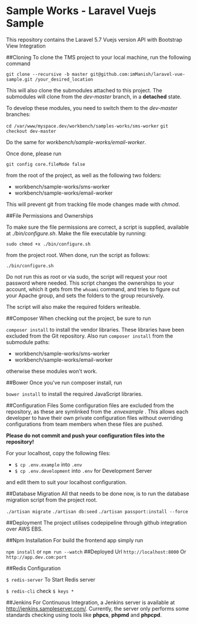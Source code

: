 # Sample Works - Laravel Vuejs  Sample #
This repository contains the Laravel 5.7 Vuejs version API with Bootstrap View Integration

##Cloning
To clone the TMS project to your local machine, run the following command

`git clone --recursive -b master git@github.com:imManish/laravel-vue-sample.git /your_desired_location`

This will also clone the submodules attached to this project. The submodules will clone from the *dev-master* branch,
in a **detached** state.

To develop these modules, you need to switch them to the *dev-master* branches:

`cd /var/www/myspace.dev/workbench/samples-works/sms-worker`
`git checkout dev-master`

Do the same for *workbench/sample-works/email-worker*.

Once done, please run

`git config core.fileMode false`

from the root of the project, as well as the following two folders:

 - workbench/sample-works/sms-worker
 - workbench/sample-works/email-worker

This will prevent git from tracking file mode changes made with *chmod*.

##File Permissions and Ownerships

To make sure the file permissions are correct, a script is supplied, available at *./bin/configure.sh*. Make the file
executable by running:

`sudo chmod +x ./bin/configure.sh`

from the project root. When done, run the script as follows:

`./bin/configure.sh`

Do not run this as root or via sudo, the script will request your root password where needed. This script changes the
ownerships to your account, which it gets from the `whoami` command, and tries to figure out your Apache group, and sets
the folders to the group recursively.

The script will also make the required folders writeable.

##Composer
When checking out the project, be sure to run

`composer install` to install the vendor libraries. These libraries have been excluded from the Git repository. Also
run `composer install` from the submodule paths:

 - workbench/sample-works/sms-worker
 - workbench/sample-works/email-worker

 otherwise these modules won't work.

##Bower
Once you've run composer install, run

`bower install` to install the required JavaScript libraries.


##Configuration Files
Some configuration files are excluded from the repository, as these are symlinked from the *.envexample* .
This allows each developer to have their own private configuration files without overriding configurations from team
members when these files are pushed.

**Please do not commit and push your configuration files into the repository!**

For your localhost, copy the following files:

 - `$ cp .env.example` into `.env`
 - `$ cp .env.development` into `.env` for Development Server
 
 and edit them to suit your localhost configuration.

##Database Migration
All that needs to be done now, is to run the database migration script from the project root.

`./artisan migrate`
`./artisan db:seed`
`./artisan passport:install --force`

##Deployment
The project utilises codepipeline through github integration over AWS EBS.

##Npm Installation
For build the frontend app simply run

`npm install` or `npm run --watch`
##Deployed Url 
`http://localhost:8000` Or `http://app.dev.com:port`

##Redis Configuration

`$ redis-server` To Start Redis server

`$ redis-cli` check `$ keys *` 


##Jenkins
For Continuous Integration, a Jenkins server is available at http://jenkins.sampleserver.com/. Currently, the server only
performs some standards checking using tools like **phpcs**, **phpmd** and **phpcpd**.